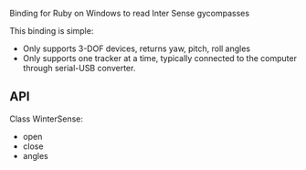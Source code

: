 Binding for Ruby on Windows to read Inter Sense gycompasses

This binding is simple:
  * Only supports 3-DOF devices, returns yaw, pitch, roll angles
  * Only supports one tracker at a time, typically connected to the computer through serial-USB converter.

## API ##

Class WinterSense:
  * open
  * close
  * angles